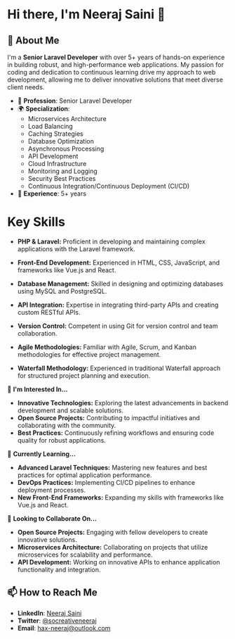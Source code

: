 # Hi there, I'm Neeraj Saini 👋

## 🚀 About Me
I'm a **Senior Laravel Developer** with over 5+ years of hands-on experience in building robust, and high-performance web applications. My passion for coding and dedication to continuous learning drive my approach to web development, allowing me to deliver innovative solutions that meet diverse client needs.

- 💼 **Profession**: Senior Laravel Developer
- 🌍 **Specialization**: 
  - Microservices Architecture
  - Load Balancing
  - Caching Strategies
  - Database Optimization
  - Asynchronous Processing
  - API Development
  - Cloud Infrastructure
  - Monitoring and Logging
  - Security Best Practices
  - Continuous Integration/Continuous Deployment (CI/CD)
- 🎯 **Experience**: 5+ years


# Key Skills

- **PHP & Laravel:** Proficient in developing and maintaining complex applications with the Laravel framework.
  
- **Front-End Development:** Experienced in HTML, CSS, JavaScript, and frameworks like Vue.js and React.

- **Database Management:** Skilled in designing and optimizing databases using MySQL and PostgreSQL.

- **API Integration:** Expertise in integrating third-party APIs and creating custom RESTful APIs.

- **Version Control:** Competent in using Git for version control and team collaboration.

- **Agile Methodologies:** Familiar with Agile, Scrum, and Kanban methodologies for effective project management.

- **Waterfall Methodology:** Experienced in traditional Waterfall approach for structured project planning and execution.


👀 **I'm Interested In...**
- **Innovative Technologies:** Exploring the latest advancements in backend development and scalable solutions.
- **Open Source Projects:** Contributing to impactful initiatives and collaborating with the community.
- **Best Practices:** Continuously refining workflows and ensuring code quality for robust applications.

🌱 **Currently Learning...**
- **Advanced Laravel Techniques:** Mastering new features and best practices for optimal application performance.
- **DevOps Practices:** Implementing CI/CD pipelines to enhance deployment processes.
- **New Front-End Frameworks:** Expanding my skills with frameworks like Vue.js and React.

💞️ **Looking to Collaborate On...**
- **Open Source Projects:** Engaging with fellow developers to create innovative solutions.
- **Microservices Architecture:** Collaborating on projects that utilize microservices for scalability and performance.
- **API Development:** Working on innovative APIs to enhance application functionality and integration.


## 📫 How to Reach Me
- **LinkedIn**: [Neeraj Saini](https://www.linkedin.com/in/neeraj-saini/)
- **Twitter**: [@socreativeneeraj](https://twitter.com/socreativeneeraj)
- **Email**: hax-neeraj@outlook.com
